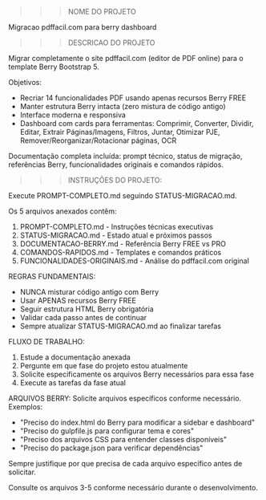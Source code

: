 >>>NOME DO PROJETO

Migracao pdffacil.com para berry dashboard

>>>DESCRICAO DO PROJETO

Migrar completamente o site pdffacil.com (editor de PDF online) para o template Berry Bootstrap 5. 

Objetivos:
- Recriar 14 funcionalidades PDF usando apenas recursos Berry FREE
- Manter estrutura Berry intacta (zero mistura de código antigo)
- Interface moderna e responsiva
- Dashboard com cards para ferramentas: Comprimir, Converter, Dividir, Editar, Extrair Páginas/Imagens, Filtros, Juntar, Otimizar PJE, Remover/Reorganizar/Rotacionar páginas, OCR

Documentação completa incluída: prompt técnico, status de migração, referências Berry, funcionalidades originais e comandos rápidos.


>>>INSTRUÇÕES DO PROJETO:

Execute PROMPT-COMPLETO.md seguindo STATUS-MIGRACAO.md. 

Os 5 arquivos anexados contêm:
1. PROMPT-COMPLETO.md - Instruções técnicas executivas
2. STATUS-MIGRACAO.md - Estado atual e próximos passos  
3. DOCUMENTACAO-BERRY.md - Referência Berry FREE vs PRO
4. COMANDOS-RAPIDOS.md - Templates e comandos práticos
5. FUNCIONALIDADES-ORIGINAIS.md - Análise do pdffacil.com original

REGRAS FUNDAMENTAIS:
- NUNCA misturar código antigo com Berry
- Usar APENAS recursos Berry FREE 
- Seguir estrutura HTML Berry obrigatória
- Validar cada passo antes de continuar
- Sempre atualizar STATUS-MIGRACAO.md ao finalizar tarefas

FLUXO DE TRABALHO:
1. Estude a documentação anexada
2. Pergunte em que fase do projeto estou atualmente
3. Solicite especificamente os arquivos Berry necessários para essa fase
4. Execute as tarefas da fase atual

ARQUIVOS BERRY:
Solicite arquivos específicos conforme necessário. Exemplos:
- "Preciso do index.html do Berry para modificar a sidebar e dashboard"
- "Preciso do gulpfile.js para configurar tema e cores"
- "Preciso dos arquivos CSS para entender classes disponíveis"
- "Preciso do package.json para verificar dependências"

Sempre justifique por que precisa de cada arquivo específico antes de solicitar.

Consulte os arquivos 3-5 conforme necessário durante o desenvolvimento.